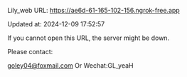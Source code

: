 Lily_web URL: https://ae6d-61-165-102-156.ngrok-free.app

Updated at: 2024-12-09 17:52:57

If you cannot open this URL, the server might be down.

Please contact: 

goley04@foxmail.com Or Wechat:GL_yeaH